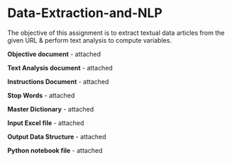 # Data-Extraction-and-NLP
The objective of this assignment is to extract textual data articles from the given URL &amp; perform text analysis to compute variables.

**Objective document** - attached

**Text Analysis document** - attached

**Instructions Document** - attached

**Stop Words** - attached

**Master Dictionary** - attached

**Input Excel file** - attached

**Output Data Structure** - attached

**Python notebook file** - attached
